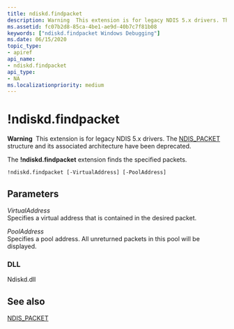 ```yaml
---
title: ndiskd.findpacket
description: Warning  This extension is for legacy NDIS 5.x drivers. The NDIS_PACKET structure and its associated architecture have been deprecated. The ndiskd.findpacket extension finds the specified packets.
ms.assetid: fc07b2d8-85ca-4be1-ae9d-40b7c7f81b08
keywords: ["ndiskd.findpacket Windows Debugging"]
ms.date: 06/15/2020
topic_type:
- apiref
api_name:
- ndiskd.findpacket
api_type:
- NA
ms.localizationpriority: medium
---
```


# !ndiskd.findpacket

**Warning**  This extension is for legacy NDIS 5.x drivers. The [NDIS\_PACKET](/previous-versions/windows/hardware/network/ff557086(v=vs.85)) structure and its associated architecture have been deprecated.

The **!ndiskd.findpacket** extension finds the specified packets.

```console
!ndiskd.findpacket [-VirtualAddress] [-PoolAddress]  
```

## Parameters

<span id="_______VirtualAddress______"></span><span id="_______virtualaddress______"></span><span id="_______VIRTUALADDRESS______"></span> *VirtualAddress*   
Specifies a virtual address that is contained in the desired packet.

<span id="_______PoolAddress______"></span><span id="_______pooladdress______"></span><span id="_______POOLADDRESS______"></span> *PoolAddress*   
Specifies a pool address. All unreturned packets in this pool will be displayed.

### DLL

Ndiskd.dll

## See also

[NDIS\_PACKET](/previous-versions/windows/hardware/network/ff557086(v=vs.85))
